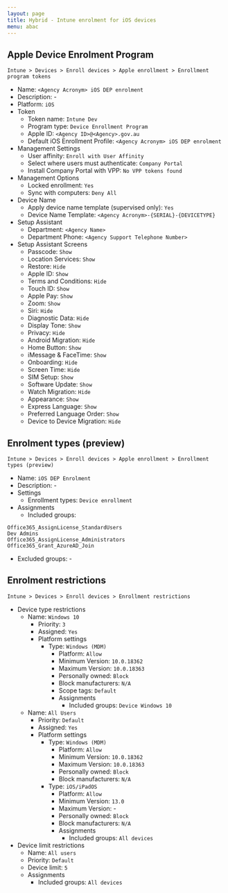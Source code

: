```yaml
---
layout: page
title: Hybrid - Intune enrolment for iOS devices
menu: abac
---
```


## Apple Device Enrolment Program

`Intune > Devices > Enroll devices > Apple enrollment > Enrollment program tokens`

* Name: `<Agency Acronym> iOS DEP enrolment`
* Description: -
* Platform: `iOS`
* Token
  * Token name: `Intune Dev`
  * Program type: `Device Enrollment Program`
  * Apple ID: `<Agency ID>@<Agency>.gov.au`
  * Default iOS Enrollment Profile: `<Agency Acronym> iOS DEP enrolment`
* Management Settings
  * User affinity: `Enroll with User Affinity`
  * Select where users must authenticate: `Company Portal`
  * Install Company Portal with VPP: `No VPP tokens found`
* Management Options
  * Locked enrollment: `Yes`
  * Sync with computers: `Deny All`
* Device Name
  * Apply device name template (supervised only): `Yes`
  * Device Name Template: `<Agency Acronym>-{SERIAL}-{DEVICETYPE}`
* Setup Assistant
  * Department: `<Agency Name>`
  * Department Phone: `<Agency Support Telephone Number>`
* Setup Assistant Screens
  * Passcode: `Show`
  * Location Services: `Show`
  * Restore: `Hide`
  * Apple ID: `Show`
  * Terms and Conditions: `Hide`
  * Touch ID: `Show`
  * Apple Pay: `Show`
  * Zoom: `Show`
  * Siri: `Hide`
  * Diagnostic Data: `Hide`
  * Display Tone: `Show`
  * Privacy: `Hide`
  * Android Migration: `Hide`
  * Home Button: `Show`
  * iMessage & FaceTime: `Show`
  * Onboarding: `Hide`
  * Screen Time: `Hide`
  * SIM Setup: `Show`
  * Software Update: `Show`
  * Watch Migration: `Hide`
  * Appearance: `Show`
  * Express Language: `Show`
  * Preferred Language Order: `Show`
  * Device to Device Migration: `Hide`

## Enrolment types (preview)

`Intune > Devices > Enroll devices > Apple enrollment > Enrollment types (preview)`

* Name: `iOS DEP Enrolment`
* Description: -
* Settings
  * Enrollment types: `Device enrollment`
* Assignments
  * Included groups:
```
Office365_AssignLicense_StandardUsers
Dev Admins
Office365_AssignLicense_Administrators
Office365_Grant_AzureAD_Join
```
  * Excluded groups: -

## Enrolment restrictions

`Intune > Devices > Enroll devices > Enrollment restrictions`

* Device type restrictions
  * Name: `Windows 10`
    * Priority: `3`
    * Assigned: `Yes`
    * Platform settings
      * Type: `Windows (MDM)`
        * Platform: `Allow`
        * Minimum Version: `10.0.18362`
        * Maximum Version: `10.0.18363`
        * Personally owned: `Block`
        * Block manufacturers: `N/A`
        * Scope tags: `Default`
        * Assignments
          * Included groups: `Device Windows 10`
  * Name: `All Users`
    * Priority: `Default`
    * Assigned: `Yes`
    * Platform settings
      * Type: `Windows (MDM)`
        * Platform: `Allow`
        * Minimum Version: `10.0.18362`
        * Maximum Version: `10.0.18363`
        * Personally owned: `Block`
        * Block manufacturers: `N/A`
      * Type: `iOS/iPadOS`
        * Platform: `Allow`
        * Minimum Version: `13.0`
        * Maximum Version: -
        * Personally owned: `Block`
        * Block manufacturers: `N/A`
        * Assignments
          * Included groups: `All devices`
* Device limit restrictions
  * Name: `All users`
  * Priority: `Default`
  * Device limit: `5`
  * Assignments
    * Included groups: `All devices`



